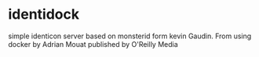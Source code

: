 identidock
==========
simple identicon server based on monsterid form kevin Gaudin.
From using docker by Adrian Mouat published by O'Reilly Media
